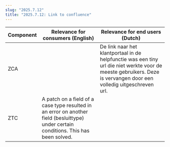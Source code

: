 ```yaml
---
slug: "2025.7.12"
title: "2025.7.12: Link to confluence"
---
```


| Component | Relevance for consumers (English)                                                                                                     | Relevance for end users (Dutch)                                                                                                                                    |
| --------- | ------------------------------------------------------------------------------------------------------------------------------------- | ------------------------------------------------------------------------------------------------------------------------------------------------------------------ |
| ZCA       |                                                                                                                                       | De link naar het klantportaal in de helpfunctie was een tiny url die niet werkte voor de meeste gebruikers. Deze is vervangen door een volledig uitgeschreven url. |
| ZTC       | A patch on a field of a case type resulted in an error on another field (besluittype) under certain conditions. This has been solved. |                                                                                                                                                                    |
